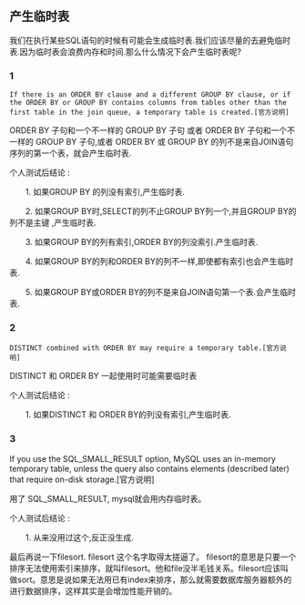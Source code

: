 # 


## 产生临时表

我们在执行某些SQL语句的时候有可能会生成临时表.我们应该尽量的去避免临时表.因为临时表会浪费内存和时间.那么什么情况下会产生临时表呢?

### 1

```
If there is an ORDER BY clause and a different GROUP BY clause, or if the ORDER BY or GROUP BY contains columns from tables other than the first table in the join queue, a temporary table is created.[官方说明]
```

ORDER BY 子句和一个不一样的 GROUP BY 子句 或者 ORDER BY 子句和一个不一样的 GROUP BY 子句,或者 ORDER BY 或 GROUP BY 的列不是来自JOIN语句序列的第一个表，就会产生临时表.

个人测试后结论 :

　　1. 如果GROUP BY 的列没有索引,产生临时表.

　　2. 如果GROUP BY时,SELECT的列不止GROUP BY列一个,并且GROUP BY的列不是主键 ,产生临时表.

　　3. 如果GROUP BY的列有索引,ORDER BY的列没索引.产生临时表.

　　4. 如果GROUP BY的列和ORDER BY的列不一样,即使都有索引也会产生临时表.

　　5. 如果GROUP BY或ORDER BY的列不是来自JOIN语句第一个表.会产生临时表.

### 2

```
DISTINCT combined with ORDER BY may require a temporary table.[官方说明]
```

DISTINCT 和 ORDER BY 一起使用时可能需要临时表

个人测试后结论 :

　　1. 如果DISTINCT 和 ORDER BY的列没有索引,产生临时表.

### 3

If you use the SQL_SMALL_RESULT option, MySQL uses an in-memory temporary table, unless the query also contains elements (described later) that require on-disk storage.[官方说明]

用了 SQL_SMALL_RESULT, mysql就会用内存临时表。

个人测试后结论 :

　　1. 从来没用过这个,反正没生成.


最后再说一下filesort.
filesort 这个名字取得太搓逼了。 filesort的意思是只要一个排序无法使用索引来排序，就叫filesort。他和file没半毛钱关系。filesort应该叫做sort。意思是说如果无法用已有index来排序，那么就需要数据库服务器额外的进行数据排序，这样其实是会增加性能开销的。